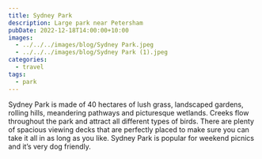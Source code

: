 ```yaml
---
title: Sydney Park
description: Large park near Petersham
pubDate: 2022-12-18T14:00:00+10:00
images:
  - ../../../images/blog/Sydney Park.jpeg
  - ../../../images/blog/Sydney Park (1).jpeg
categories:
  - travel
tags:
  - park
---
```


Sydney Park is made of 40 hectares of lush grass, landscaped gardens, rolling hills, meandering pathways and picturesque wetlands. Creeks flow throughout the park and attract all different types of birds. There are plenty of spacious viewing decks that are perfectly placed to make sure you can take it all in as long as you like. Sydney Park is popular for weekend picnics and it’s very dog friendly.
